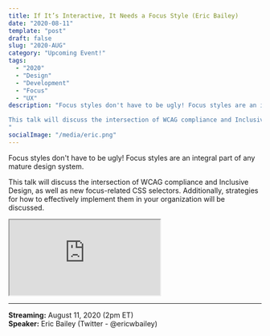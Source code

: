```yaml
---
title: If It’s Interactive, It Needs a Focus Style (Eric Bailey)
date: "2020-08-11"
template: "post"
draft: false
slug: "2020-AUG"
category: "Upcoming Event!"
tags:
  - "2020"
  - "Design"
  - "Development"
  - "Focus"
  - "UX"
description: "Focus styles don't have to be ugly! Focus styles are an integral part of any mature design system.

This talk will discuss the intersection of WCAG compliance and Inclusive Design, as well as new focus-related CSS selectors. Additionally, strategies for how to effectively implement them in your organization will be discussed.
"
socialImage: "/media/eric.png"
---
```

Focus styles don't have to be ugly! Focus styles are an integral part of any mature design system.

This talk will discuss the intersection of WCAG compliance and Inclusive Design, as well as new focus-related CSS selectors. Additionally, strategies for how to effectively implement them in your organization will be discussed.

<iframe title="If It’s Interactive, It Needs a Focus Style - Eric Bailey" src="https://www.youtube.com/embed/XvA3ZjdCk7w" allow="accelerometer; autoplay; encrypted-media; gyroscope; picture-in-picture" allowfullscreen></iframe>

-----
<b>Streaming:</b> August 11, 2020 (2pm ET)<br>
<b>Speaker:</b> Eric Bailey (Twitter - @ericwbailey)